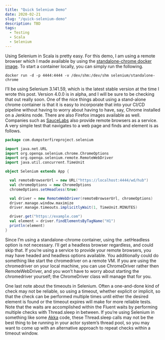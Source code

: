 ```yaml
---
title: "Quick Selenium Demo"
date: 2020-02-21
slug: "/quick-selenium-demo"
description: TBD
tags:
  - Testing
  - Scala
  - Selenium
---
```

Using Selenium in Scala is pretty easy. For this demo, I am using a remote browser which I made available by using the
[standalone-chrome docker image](https://github.com/SeleniumHQ/docker-selenium). To start a container locally, you can
simply run the following.

```
docker run -d -p 4444:4444 -v /dev/shm:/dev/shm selenium/standalone-chrome
```

I’ll be using Selenium 3.141.59, which is the latest stable version at the time I wrote this post. Version 4.0.0 is in alpha,
and I will be sure to be checking that out really soon. One of the nice things about using a stand-alone chrome container is
that it is easy to incorporate that into your CI/CD pipeline without having to worry about having to have, say, Chrome installed
on a Jenkins node. There are also Firefox images available as well. Companies such as [SauceLabs](https://saucelabs.com/)
also provide remote browsers as a service. A very simple test that navigates to a web page and finds and element is as follows.

```scala
package com.dumpsterfireproject.selenium

import java.net.URL
import org.openqa.selenium.chrome.ChromeOptions
import org.openqa.selenium.remote.RemoteWebDriver
import java.util.concurrent.TimeUnit

object Selenium extends App {

  val remoteBrowserUrl = new URL("https://localhost:4444/wd/hub")
  val chromeOptions = new ChromeOptions
  chromeOptions.setHeadless(true)

  val driver = new RemoteWebDriver(remoteBrowserUrl, chromeOptions)
  driver.manage.window.maximize
  driver.manage.timeouts.implicitlyWait(1, TimeUnit.MINUTES)

  driver.get("https://example.com")
  val element = driver.findElementsByTagName("H1")
  println(element)
}
```

Since I’m using a standalone-chrome container, using the .setHeadless option is not necessary. I’ll get a headless browser
regardless, and could skip that. If you’re using a service to provide your remote browsers, you may have headed and headless
options available. You additionally could do something like start the chromedriver on a remote VM. If you are using the
chromedriver on your local machine, you can use ChromeDriver rather then RemoteWebDriver, and you won’t have to worry about
starting the chromedriver yourself; the ChromeDriver class will manage that for you.

One last note about the timeouts in Selenium. Often a one-and-done kind of check may not be reliable, so using a timeout,
whether explicit or implicit, so that the check can be performed multiple times until either the desired element is found or
the timeout expires will make for more reliable tests. Note that the waits are accomplished within the Fluent waits by
performing multiple checks with Thread.sleep in between. If you’re using Selenium in something like some [Akka](https://akka.io/docs/)
code, these Thread.sleep calls may not be the best thing to be running in your actor system’s thread pool, so you may want to
come up with an alternative approach to repeat checks within a timeout window.
